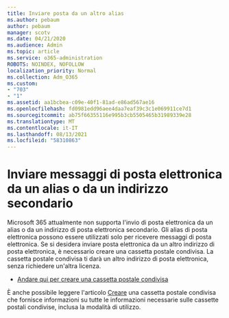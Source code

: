 ```yaml
---
title: Inviare posta da un altro alias
ms.author: pebaum
author: pebaum
manager: scotv
ms.date: 04/21/2020
ms.audience: Admin
ms.topic: article
ms.service: o365-administration
ROBOTS: NOINDEX, NOFOLLOW
localization_priority: Normal
ms.collection: Adm_O365
ms.custom:
- "703"
- "1"
ms.assetid: aa1bcbea-c09e-40f1-81ad-e86ad567ae16
ms.openlocfilehash: fd0981edd96aee4daa7eaf39c3c1e069911ce7d1
ms.sourcegitcommit: ab75f66355116e995b3cb5505465b31989339e28
ms.translationtype: MT
ms.contentlocale: it-IT
ms.lasthandoff: 08/13/2021
ms.locfileid: "58310863"
---
```

# <a name="send-email-from-an-alias-or-secondary-address"></a>Inviare messaggi di posta elettronica da un alias o da un indirizzo secondario

Microsoft 365 attualmente non supporta l'invio di posta elettronica da un alias o da un indirizzo di posta elettronica secondario. Gli alias di posta elettronica possono essere utilizzati solo per ricevere messaggi di posta elettronica. Se si desidera inviare posta elettronica da un altro indirizzo di posta elettronica, è necessario creare una cassetta postale condivisa. La cassetta postale condivisa ti darà un altro indirizzo di posta elettronica, senza richiedere un'altra licenza.
  
- [Andare qui per creare una cassetta postale condivisa](https://portal.office.com/AdminPortal/Home#/AssistedGuide/addemailoptions)

È anche possibile leggere l'articolo [Creare](https://docs.microsoft.com/microsoft-365/admin/email/create-a-shared-mailbox) una cassetta postale condivisa che fornisce informazioni su tutte le informazioni necessarie sulle cassette postali condivise, inclusa la modalità di utilizzo.